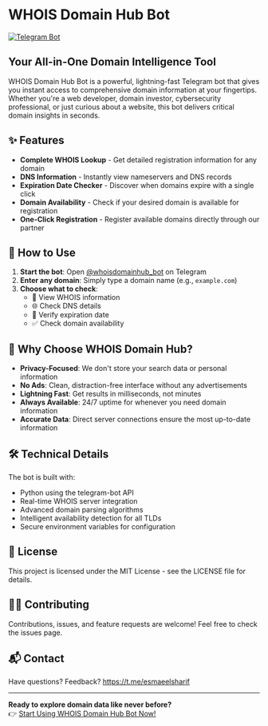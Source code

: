 # WHOIS Domain Hub Bot

[![Telegram Bot](https://img.shields.io/badge/Telegram-Bot-blue.svg?logo=telegram)](https://t.me/whoisdomainhub_bot)

## Your All-in-One Domain Intelligence Tool

WHOIS Domain Hub Bot is a powerful, lightning-fast Telegram bot that gives you instant access to comprehensive domain information at your fingertips. Whether you're a web developer, domain investor, cybersecurity professional, or just curious about a website, this bot delivers critical domain insights in seconds.

## ✨ Features

- **Complete WHOIS Lookup** - Get detailed registration information for any domain
- **DNS Information** - Instantly view nameservers and DNS records
- **Expiration Date Checker** - Discover when domains expire with a single click
- **Domain Availability** - Check if your desired domain is available for registration
- **One-Click Registration** - Register available domains directly through our partner

## 🚀 How to Use

1. **Start the bot**: Open [@whoisdomainhub_bot](https://t.me/whoisdomainhub_bot) on Telegram
2. **Enter any domain**: Simply type a domain name (e.g., `example.com`)  
3. **Choose what to check**:
   - 🔎 View WHOIS information
   - 🌐 Check DNS details
   - 📅 Verify expiration date
   - ✅ Check domain availability

## 🌟 Why Choose WHOIS Domain Hub?

- **Privacy-Focused**: We don't store your search data or personal information
- **No Ads**: Clean, distraction-free interface without any advertisements
- **Lightning Fast**: Get results in milliseconds, not minutes
- **Always Available**: 24/7 uptime for whenever you need domain information
- **Accurate Data**: Direct server connections ensure the most up-to-date information

## 🛠️ Technical Details

The bot is built with:
- Python using the telegram-bot API
- Real-time WHOIS server integration
- Advanced domain parsing algorithms
- Intelligent availability detection for all TLDs
- Secure environment variables for configuration

## 📝 License

This project is licensed under the MIT License - see the LICENSE file for details.

## 👨‍💻 Contributing

Contributions, issues, and feature requests are welcome! Feel free to check the issues page.

## 📬 Contact

Have questions? Feedback? https://t.me/esmaeelsharif

---

**Ready to explore domain data like never before?**  
👉 [Start Using WHOIS Domain Hub Bot Now!](https://t.me/whoisdomainhub_bot)
